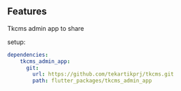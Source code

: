 ## Features

Tkcms admin app to share

setup:

```yaml
dependencies:
    tkcms_admin_app:
      git:
        url: https://github.com/tekartikprj/tkcms.git
        path: flutter_packages/tkcms_admin_app
```
